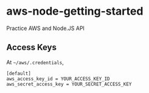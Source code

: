 # aws-node-getting-started

Practice AWS and Node.JS API

## Access Keys

At `~/aws/.credentials`,

```
[default]
aws_access_key_id = YOUR_ACCESS_KEY_ID
aws_secret_access_key = YOUR_SECRET_ACCESS_KEY
```
